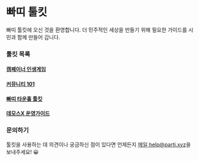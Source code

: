 # 빠띠 툴킷

빠띠 툴킷에 오신 것을 환영합니다. 더 민주적인 세상을 만들기 위해 필요한 가이드를 시민과 함께 만들어 갑니다.

### 툴킷 목록 

#### [캠페이너 인생게임](/campaign/campaigner.html)

#### [커뮤니티 101](/community/community101.html)

#### [빠띠 타운홀 툴킷](https://townhall.kr/toolkits)

#### [데모스X 운영가이드](http://demosx.org/)

### 문의하기
툴킷을 사용하는 데 의견이나 궁금하신 점이 있다면 언제든지 [메일 help@parti.xyz](mailto:help@parti.xyz)을 보내주세요! 😀
